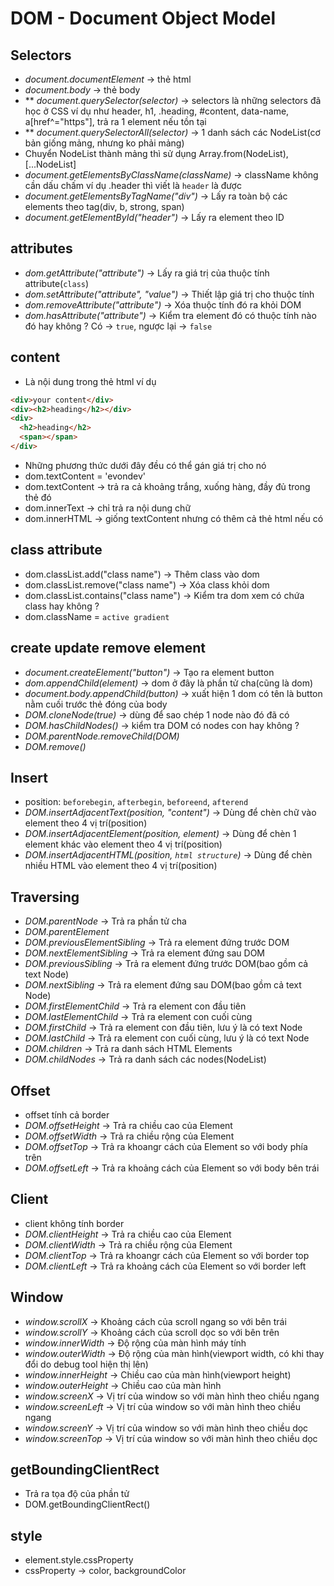 # DOM - Document Object Model

## Selectors

- _document.documentElement_ -> thẻ html
- _document.body_ -> thẻ body
- \*\* _document.querySelector(selector)_ -> selectors là những selectors đã học ở CSS ví dụ như header, h1, .heading, #content, data-name, a[href^="https"], trả ra 1 element nếu tồn tại
- \*\* _document.querySelectorAll(selector)_ -> 1 danh sách các NodeList(cơ bản giống mảng, nhưng ko phải mảng)
- Chuyển NodeList thành mảng thì sử dụng Array.from(NodeList), [...NodeList]
- _document.getElementsByClassName(className)_ -> className không cần dấu chấm ví dụ .header thì viết là `header` là được
- _document.getElementsByTagName("div")_ -> Lấy ra toàn bộ các elements theo tag(div, b, strong, span)
- _document.getElementById("header")_ -> Lấy ra element theo ID

## attributes

- _dom.getAttribute("attribute")_ -> Lấy ra giá trị của thuộc tính attribute(`class`)
- _dom.setAttribute("attribute", "value")_ -> Thiết lập giá trị cho thuộc tính
- _dom.removeAttribute("attribute")_ -> Xóa thuộc tính đó ra khỏi DOM
- _dom.hasAttribute("attribute")_ -> Kiểm tra element đó có thuộc tính nào đó hay không ? Có -> `true`, ngược lại -> `false`

## content

- Là nội dung trong thẻ html ví dụ

```html
<div>your content</div>
<div><h2>heading</h2></div>
<div>
  <h2>heading</h2>
  <span></span>
</div>
```

- Những phương thức dưới đây đều có thể gán giá trị cho nó
- dom.textContent = 'evondev'
- dom.textContent -> trả ra cả khoảng trắng, xuống hàng, đầy đủ trong thẻ đó
- dom.innerText -> chỉ trả ra nội dung chữ
- dom.innerHTML -> giống textContent nhưng có thêm cả thẻ html nếu có

## class attribute

- dom.classList.add("class name") -> Thêm class vào dom
- dom.classList.remove("class name") -> Xóa class khỏi dom
- dom.classList.contains("class name") -> Kiểm tra dom xem có chứa class hay không ?
- dom.className = `active gradient`

## create update remove element

- _document.createElement("button")_ -> Tạo ra element button
- _dom.appendChild(element)_ -> dom ở đây là phần tử cha(cũng là dom)
- _document.body.appendChild(button)_ -> xuất hiện 1 dom có tên là button nằm cuối trước thẻ đóng của body
- _DOM.cloneNode(true)_ -> dùng để sao chép 1 node nào đó đã có
- _DOM.hasChildNodes()_ -> kiểm tra DOM có nodes con hay không ?
- _DOM.parentNode.removeChild(DOM)_
- _DOM.remove()_

## Insert

- position: `beforebegin`, `afterbegin`, `beforeend`, `afterend`
- _DOM.insertAdjacentText(position, "content")_ -> Dùng để chèn chữ vào element theo 4 vị trí(position)
- _DOM.insertAdjacentElement(position, element)_ -> Dùng để chèn 1 element khác vào element theo 4 vị trí(position)
- _DOM.insertAdjacentHTML(position, `html structure`)_ -> Dùng để chèn nhiều HTML vào element theo 4 vị trí(position)

## Traversing

- _DOM.parentNode_ -> Trả ra phần tử cha
- _DOM.parentElement_
- _DOM.previousElementSibling_ -> Trả ra element đứng trước DOM
- _DOM.nextElementSibling_ -> Trả ra element đứng sau DOM
- _DOM.previousSibling_ -> Trả ra element đứng trước DOM(bao gồm cả text Node)
- _DOM.nextSibling_ -> Trả ra element đứng sau DOM(bao gồm cả text Node)
- _DOM.firstElementChild_ -> Trả ra element con đầu tiên
- _DOM.lastElementChild_ -> Trả ra element con cuối cùng
- _DOM.firstChild_ -> Trả ra element con đầu tiên, lưu ý là có text Node
- _DOM.lastChild_ -> Trả ra element con cuối cùng, lưu ý là có text Node
- _DOM.children_ -> Trả ra danh sách HTML Elements
- _DOM.childNodes_ -> Trả ra danh sách các nodes(NodeList)

## Offset

- offset tính cả border
- _DOM.offsetHeight_ -> Trả ra chiều cao của Element
- _DOM.offsetWidth_ -> Trả ra chiều rộng của Element
- _DOM.offsetTop_ -> Trả ra khoangr cách của Element so với body phía trên
- _DOM.offsetLeft_ -> Trả ra khoảng cách của Element so với body bên trái

## Client

- client không tính border
- _DOM.clientHeight_ -> Trả ra chiều cao của Element
- _DOM.clientWidth_ -> Trả ra chiều rộng của Element
- _DOM.clientTop_ -> Trả ra khoangr cách của Element so với border top
- _DOM.clientLeft_ -> Trả ra khoảng cách của Element so với border left

## Window

- _window.scrollX_ -> Khoảng cách của scroll ngang so với bên trái
- _window.scrollY_ -> Khoảng cách của scroll dọc so với bên trên
- _window.innerWidth_ -> Độ rộng của màn hình máy tính
- _window.outerWidth_ -> Độ rộng của màn hình(viewport width, có khi thay đổi do debug tool hiện thị lên)
- _window.innerHeight_ -> Chiều cao của màn hình(viewport height)
- _window.outerHeight_ -> Chiều cao của màn hình
- _window.screenX_ -> Vị trí của window so với màn hình theo chiều ngang
- _window.screenLeft_ -> Vị trí của window so với màn hình theo chiều ngang
- _window.screenY_ -> Vị trí của window so với màn hình theo chiều dọc
- _window.screenTop_ -> Vị trí của window so với màn hình theo chiều dọc

## getBoundingClientRect

- Trả ra tọa độ của phần tử
- DOM.getBoundingClientRect()

## style

- element.style.cssProperty
- cssProperty -> color, backgroundColor
